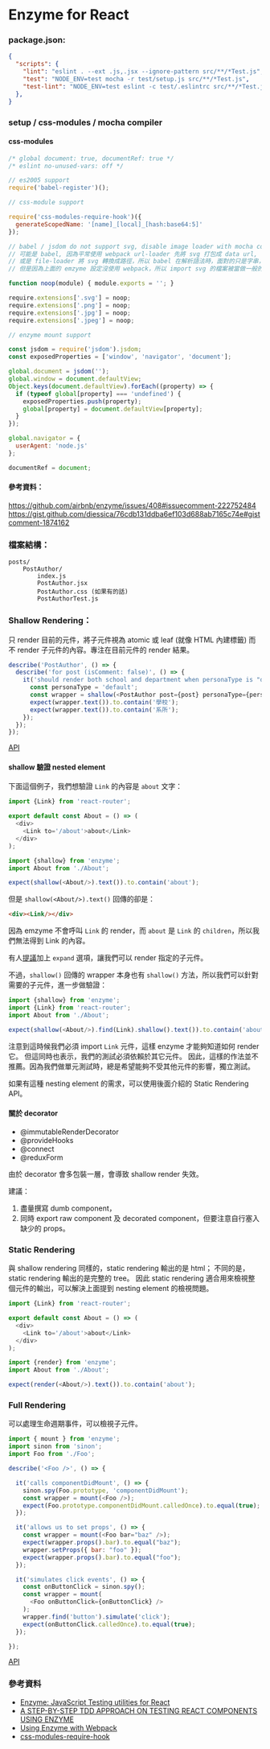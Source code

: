 # Enzyme for React

### package.json:

```json
{
  "scripts": {
    "lint": "eslint . --ext .js,.jsx --ignore-pattern src/**/*Test.js",
    "test": "NODE_ENV=test mocha -r test/setup.js src/**/*Test.js",
    "test-lint": "NODE_ENV=test eslint -c test/.eslintrc src/**/*Test.js",
  },
}
```

### setup / css-modules / mocha compiler

#### css-modules

```js
/* global document: true, documentRef: true */
/* eslint no-unused-vars: off */

// es2005 support
require('babel-register')();

// css-module support

require('css-modules-require-hook')({
  generateScopedName: '[name]_[local]_[hash:base64:5]'
});

// babel / jsdom do not support svg, disable image loader with mocha compiler
// 可能是 babel, 因為平常使用 webpack url-loader 先將 svg 打包成 data url,
// 或是 file-loader 將 svg 轉換成路徑，所以 babel 在解析語法時，面對的只是字串，
// 但是因為上面的 emzyme 設定沒使用 webpack，所以 import svg 的檔案被當做一般的 module 載入。

function noop(module) { module.exports = ''; }

require.extensions['.svg'] = noop;
require.extensions['.png'] = noop;
require.extensions['.jpg'] = noop;
require.extensions['.jpeg'] = noop;

// enzyme mount support

const jsdom = require('jsdom').jsdom;
const exposedProperties = ['window', 'navigator', 'document'];

global.document = jsdom('');
global.window = document.defaultView;
Object.keys(document.defaultView).forEach((property) => {
  if (typeof global[property] === 'undefined') {
    exposedProperties.push(property);
    global[property] = document.defaultView[property];
  }
});

global.navigator = {
  userAgent: 'node.js'
};

documentRef = document;
```

#### 參考資料：
https://github.com/airbnb/enzyme/issues/408#issuecomment-222752484
https://gist.github.com/diessica/76cdb131ddba6ef103d688ab7165c74e#gistcomment-1874162

### 檔案結構：

```
posts/
	PostAuthor/
		index.js
		PostAuthor.jsx
		PostAuthor.css (如果有的話)
		PostAuthorTest.js
```

### Shallow Rendering：

只 render 目前的元件，將子元件視為 atomic 或 leaf (就像 HTML 內建標籤) 而不 render 子元件的內容。專注在目前元件的 render 結果。

```js
describe('PostAuthor', () => {
  describe('for post (isComment: false)', () => {
    it('should render both school and department when personaType is "default"', () => {
      const personaType = 'default';
      const wrapper = shallow(<PostAuthor post={post} personaType={personaType}/>);
      expect(wrapper.text()).to.contain('學校');
      expect(wrapper.text()).to.contain('系所');
    });
  });
});
```

[API](http://airbnb.io/enzyme/docs/api/shallow.html)

#### shallow 驗證 nested element

下面這個例子，我們想驗證 `Link` 的內容是 `about` 文字：

```js
import {Link} from 'react-router';

export default const About = () => (
  <div>
    <Link to='/about'>about</Link>
  </div>
);
```

```js
import {shallow} from 'enzyme';
import About from './About';

expect(shallow(<About/>).text()).to.contain('about');
```

但是 `shallow(<About/>).text()` 回傳的卻是：

```html
<div><Link/></div>
```

因為 emzyme 不會呼叫 `Link` 的 render，而 `about` 是 `Link` 的 `children`，所以我們無法得到 Link 的內容。

有人[提議](https://github.com/airbnb/enzyme/issues/250)加上 `expand` 選項，讓我們可以 render 指定的子元件。

不過，`shallow()` 回傳的 wrapper 本身也有 `shallow()` 方法，所以我們可以針對需要的子元件，進一步做驗證：

```js
import {shallow} from 'enzyme';
import {Link} from 'react-router';
import About from './About';

expect(shallow(<About/>).find(Link).shallow().text()).to.contain('about');
```

注意到這時候我們必須 import `Link` 元件，這樣 enzyme 才能夠知道如何 render 它。
但這同時也表示，我們的測試必須依賴於其它元件。
因此，這樣的作法並不推薦。因為我們做單元測試時，總是希望能夠不受其他元件的影響，獨立測試。

如果有這種 nesting element 的需求，可以使用後面介紹的 Static Rendering API。

#### 關於 decorator

* @immutableRenderDecorator
* @provideHooks
* @connect
* @reduxForm

由於 decorator 會多包裝一層，會導致 shallow render 失效。

建議：

1. 盡量撰寫 dumb component，
2. 同時 export raw component 及 decorated component，但要注意自行塞入缺少的 props。

### Static Rendering

與 shallow rendering 同樣的，static rendering 輸出的是 html；
不同的是，static rendering 輸出的是完整的 tree。
因此 static rendering 適合用來檢視整個元件的輸出，可以解決上面提到 nesting element 的檢視問題。

```js
import {Link} from 'react-router';

export default const About = () => (
  <div>
    <Link to='/about'>about</Link>
  </div>
);
```

```js
import {render} from 'enzyme';
import About from './About';

expect(render(<About/>).text()).to.contain('about');
```

### Full Rendering

可以處理生命週期事件，可以檢視子元件。

```js
import { mount } from 'enzyme';
import sinon from 'sinon';
import Foo from './Foo';

describe('<Foo />', () => {

  it('calls componentDidMount', () => {
    sinon.spy(Foo.prototype, 'componentDidMount');
    const wrapper = mount(<Foo />);
    expect(Foo.prototype.componentDidMount.calledOnce).to.equal(true);
  });

  it('allows us to set props', () => {
    const wrapper = mount(<Foo bar="baz" />);
    expect(wrapper.props().bar).to.equal("baz");
    wrapper.setProps({ bar: "foo" });
    expect(wrapper.props().bar).to.equal("foo");
  });

  it('simulates click events', () => {
    const onButtonClick = sinon.spy();
    const wrapper = mount(
      <Foo onButtonClick={onButtonClick} />
    );
    wrapper.find('button').simulate('click');
    expect(onButtonClick.calledOnce).to.equal(true);
  });

});
```

[API](http://airbnb.io/enzyme/docs/api/mount.html)



### 參考資料

* [Enzyme: JavaScript Testing utilities for React](https://medium.com/airbnb-engineering/enzyme-javascript-testing-utilities-for-react-a417e5e5090f#.2aal0fu28)
* [A STEP-BY-STEP TDD APPROACH ON TESTING REACT COMPONENTS USING ENZYME](http://thereignn.ghost.io/a-step-by-step-tdd-approach-on-testing-react-components-using-enzyme/)
* [Using Enzyme with Webpack](https://github.com/airbnb/enzyme/blob/master/docs/guides/webpack.md)
* [css-modules-require-hook](https://github.com/css-modules/css-modules-require-hook)
